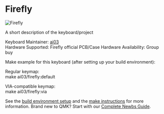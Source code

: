 # Firefly

![Firefly](https://www.keebtalk.com/uploads/db8059/original/2X/f/f59852e340569ad814fe8fdd45cb4cff6e0d8865.jpeg)

A short description of the keyboard/project

Keyboard Maintainer: [ai03](https://github.com/ai03_2725)  
Hardware Supported: Firefly official PCB/Case
Hardware Availability: Group buy

Make example for this keyboard (after setting up your build environment):  

Regular keymap:  
    make ai03/firefly:default
	
VIA-compatible keymap:  
	make ai03/firefly:via

See the [build environment setup](https://docs.qmk.fm/#/getting_started_build_tools) and the [make instructions](https://docs.qmk.fm/#/getting_started_make_guide) for more information. Brand new to QMK? Start with our [Complete Newbs Guide](https://docs.qmk.fm/#/newbs).
